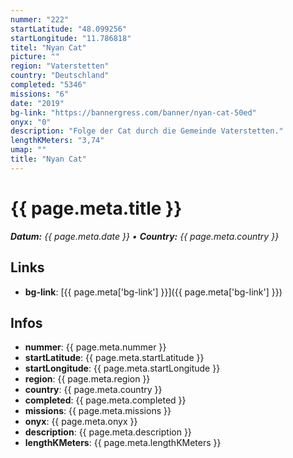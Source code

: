 ```yaml
---
nummer: "222"
startLatitude: "48.099256"
startLongitude: "11.786818"
titel: "Nyan Cat"
picture: ""
region: "Vaterstetten"
country: "Deutschland"
completed: "5346"
missions: "6"
date: "2019"
bg-link: "https://bannergress.com/banner/nyan-cat-50ed"
onyx: "0"
description: "Folge der Cat durch die Gemeinde Vaterstetten."
lengthKMeters: "3,74"
umap: ""
title: "Nyan Cat"
---
```


# {{ page.meta.title }}
_**Datum:** {{ page.meta.date }} • **Country:** {{ page.meta.country }}_

## Links
- **bg-link**: [{{ page.meta['bg-link'] }}]({{ page.meta['bg-link'] }})

## Infos
- **nummer**: {{ page.meta.nummer }}
- **startLatitude**: {{ page.meta.startLatitude }}
- **startLongitude**: {{ page.meta.startLongitude }}
- **region**: {{ page.meta.region }}
- **country**: {{ page.meta.country }}
- **completed**: {{ page.meta.completed }}
- **missions**: {{ page.meta.missions }}
- **onyx**: {{ page.meta.onyx }}
- **description**: {{ page.meta.description }}
- **lengthKMeters**: {{ page.meta.lengthKMeters }}


